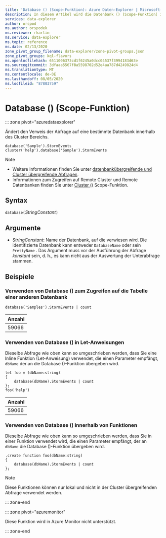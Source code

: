 ```yaml
---
title: 'Database () (Scope-Funktion): Azure Daten-Explorer | Microsoft-Dokumentation'
description: In diesem Artikel wird die Datenbank () (Scope-Funktion) in Azure Daten-Explorer beschrieben.
services: data-explorer
author: orspod
ms.author: orspodek
ms.reviewer: rkarlin
ms.service: data-explorer
ms.topic: reference
ms.date: 02/13/2020
zone_pivot_group_filename: data-explorer/zone-pivot-groups.json
zone_pivot_groups: kql-flavors
ms.openlocfilehash: 6511006373cd1f6245a0dcc04537f3994183d63e
ms.sourcegitcommit: 3dfaaa5567f8a5598702d52e4aa787d4249824d4
ms.translationtype: MT
ms.contentlocale: de-DE
ms.lasthandoff: 08/05/2020
ms.locfileid: "87803759"
---
```

# <a name="database-scope-function"></a>Database () (Scope-Funktion)

::: zone pivot="azuredataexplorer"

Ändert den Verweis der Abfrage auf eine bestimmte Datenbank innerhalb des Cluster Bereichs. 

```kusto
database('Sample').StormEvents
cluster('help').database('Sample').StormEvents
```

> [!NOTE]
> * Weitere Informationen finden Sie unter [datenbankübergreifende und Cluster übergreifende Abfragen](cross-cluster-or-database-queries.md).
> * Informationen zum Zugreifen auf Remote Cluster und Remote Datenbanken finden Sie unter [Cluster ()](clusterfunction.md) Scope-Funktion.

## <a name="syntax"></a>Syntax

`database(`*StringConstant*`)`

## <a name="arguments"></a>Argumente

* *StringConstant*: Name der Datenbank, auf die verwiesen wird. Die identifizierte Datenbank kann entweder `DatabaseName` oder sein `PrettyName` . Das Argument muss vor der Ausführung der Abfrage _konstant_ sein, d. h., es kann nicht aus der Auswertung der Unterabfrage stammen.

## <a name="examples"></a>Beispiele

### <a name="use-database-to-access-table-of-other-database"></a>Verwenden von Database () zum Zugreifen auf die Tabelle einer anderen Datenbank

```kusto
database('Samples').StormEvents | count
```

|Anzahl|
|---|
|59066|

### <a name="use-database-inside-let-statements"></a>Verwenden von Database () in Let-Anweisungen 

Dieselbe Abfrage wie oben kann so umgeschrieben werden, dass Sie eine Inline Funktion (Let-Anweisung) verwendet, die einen Parameter empfängt, `dbName` der an die Database ()-Funktion übergeben wird.

```kusto
let foo = (dbName:string)
{
    database(dbName).StormEvents | count
};
foo('help')
```

|Anzahl|
|---|
|59066|

### <a name="use-database-inside-functions"></a>Verwenden von Database () innerhalb von Funktionen 

Dieselbe Abfrage wie oben kann so umgeschrieben werden, dass Sie in einer Funktion verwendet wird, die einen Parameter empfängt, der an `dbName` die Database ()-Funktion übergeben wird.

```kusto
.create function foo(dbName:string)
{
    database(dbName).StormEvents | count
};
```

> [!NOTE]
> Diese Funktionen können nur lokal und nicht in der Cluster übergreifenden Abfrage verwendet werden.

::: zone-end

::: zone pivot="azuremonitor"

Diese Funktion wird in Azure Monitor nicht unterstützt.

::: zone-end
